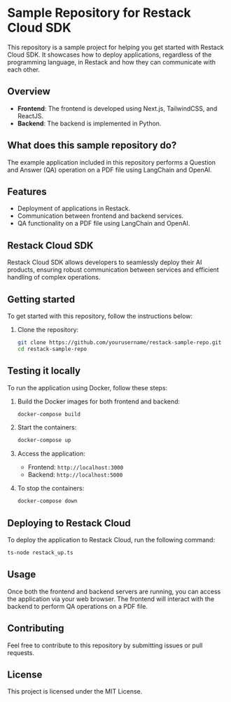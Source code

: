 # Sample Repository for Restack Cloud SDK

This repository is a sample project for helping you get started with Restack Cloud SDK. It showcases how to deploy applications, regardless of the programming language, in Restack and how they can communicate with each other.

## Overview

- **Frontend**: The frontend is developed using Next.js, TailwindCSS, and ReactJS.
- **Backend**: The backend is implemented in Python.

## What does this sample repository do?

The example application included in this repository performs a Question and Answer (QA) operation on a PDF file using LangChain and OpenAI.

## Features

- Deployment of applications in Restack.
- Communication between frontend and backend services.
- QA functionality on a PDF file using LangChain and OpenAI.

## Restack Cloud SDK

Restack Cloud SDK allows developers to seamlessly deploy their AI products, ensuring robust communication between services and efficient handling of complex operations.

## Getting started

To get started with this repository, follow the instructions below:

1. Clone the repository:

   ```bash
   git clone https://github.com/yourusername/restack-sample-repo.git
   cd restack-sample-repo
   ```

## Testing it locally

To run the application using Docker, follow these steps:

1. Build the Docker images for both frontend and backend:

   ```bash
   docker-compose build
   ```

2. Start the containers:

   ```bash
   docker-compose up
   ```

3. Access the application:

   - Frontend: `http://localhost:3000`
   - Backend: `http://localhost:5000`

4. To stop the containers:

   ```bash
   docker-compose down
   ```

## Deploying to Restack Cloud

To deploy the application to Restack Cloud, run the following command:

```bash
ts-node restack_up.ts
```

## Usage

Once both the frontend and backend servers are running, you can access the application via your web browser. The frontend will interact with the backend to perform QA operations on a PDF file.

## Contributing

Feel free to contribute to this repository by submitting issues or pull requests.

## License

This project is licensed under the MIT License.
